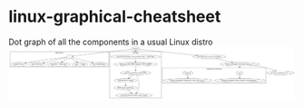 # linux-graphical-cheatsheet
Dot graph of all the components in a usual Linux distro
![image](https://github.com/yacinecheikh/linux-graphical-cheatsheet/blob/main/architecture.png)
